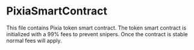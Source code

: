 # PixiaSmartContract

This file contains Pixia token smart contract.
The token smart contract is initialized with a 99% fees to prevent snipers. Once the contract is stable normal fees will apply.
